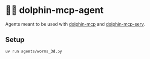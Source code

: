 # 🐬🤖 dolphin-mcp-agent

Agents meant to be used with [dolphin-mcp](https://github.com/dwilliams27/dolphin-mcp) and [dolphin-mcp-serv](https://github.com/dwilliams27/dolphin-mcp-serv).

## Setup

```bash
uv run agents/worms_3d.py
```
